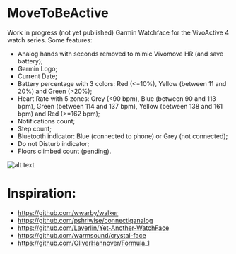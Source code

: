 # MoveToBeActive
Work in progress (not yet published) Garmin Watchface for the VivoActive 4 watch series. Some features:
* Analog hands with seconds removed to mimic Vivomove HR (and save battery);
* Garmin Logo;
* Current Date;
* Battery percentage with 3 colors: Red (<=10%), Yellow (between 11 and 20%) and Green (>20%);
* Heart Rate with 5 zones: Grey (<90 bpm), Blue (between 90 and 113 bpm), Green (between 114 and 137 bpm), Yellow (between 138 and 161 bpm) and Red (>=162 bpm);
* Notifications count;
* Step count;
* Bluetooth indicator: Blue (connected to phone) or Grey (not connected);
* Do not Disturb indicator;
* Floors climbed count (pending).

![alt text](https://github.com/fevieira27/MoveToBeActive/blob/main/GitHub/MoveToBeActive.png?raw=true)

# Inspiration:
* https://github.com/wwarby/walker
* https://github.com/pshriwise/connectiqanalog
* https://github.com/Laverlin/Yet-Another-WatchFace
* https://github.com/warmsound/crystal-face
* https://github.com/OliverHannover/Formula_1
